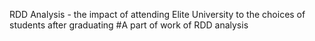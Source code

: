 RDD Analysis - the impact of attending Elite University to the choices of students after graduating 
#A part of work of RDD analysis 


